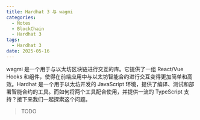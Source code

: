 ```yaml
---
title: Hardhat 3 与 wagmi
categories:
  - Notes
  - BlockChain
  - Hardhat 3
tags:
  - Hardhat 3
date: 2025-05-16
---
```


wagmi 是一个用于与以太坊区块链进行交互的库。它提供了一组 React/Vue Hooks 和组件，使得在前端应用中与以太坊智能合约进行交互变得更加简单和高效。Hardhat 是一个用于以太坊开发的 JavaScript 环境，提供了编译、测试和部署智能合约的工具。而如何将两个工具配合使用，并提供一流的 TypeScript 支持？接下来我们一起探索这个问题。

<!-- more -->

> TODO

